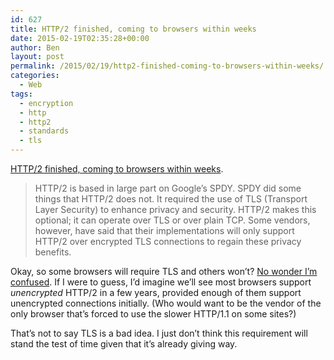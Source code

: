 ```yaml
---
id: 627
title: HTTP/2 finished, coming to browsers within weeks
date: 2015-02-19T02:35:28+00:00
author: Ben
layout: post
permalink: /2015/02/19/http2-finished-coming-to-browsers-within-weeks/
categories:
  - Web
tags:
  - encryption
  - http
  - http2
  - standards
  - tls
---
```

[HTTP/2 finished, coming to browsers within weeks](http://arstechnica.com/information-technology/2015/02/http2-finished-coming-to-browsers-within-weeks/).

> HTTP/2 is based in large part on Google&#8217;s SPDY. SPDY did some things that HTTP/2 does not. It required the use of TLS (Transport Layer Security) to enhance privacy and security. HTTP/2 makes this optional; it can operate over TLS or over plain TCP. Some vendors, however, have said that their implementations will only support HTTP/2 over encrypted TLS connections to regain these privacy benefits.

Okay, so some browsers will require TLS and others won&#8217;t? [No wonder I&#8217;m confused](http://www.benjaminoakes.com/2015/02/13/google-announces-spdys-coming-demise-as-http2-approaches/ "Google announces SPDY’s coming demise as HTTP/2 approaches"). If I were to guess, I&#8217;d imagine we&#8217;ll see most browsers support _unencrypted_ HTTP/2 in a few years, provided enough of them support unencrypted connections initially. (Who would want to be the vendor of the only browser that&#8217;s forced to use the slower HTTP/1.1 on some sites?)

That&#8217;s not to say TLS is a bad idea. I just don&#8217;t think this requirement will stand the test of time given that it&#8217;s already giving way.